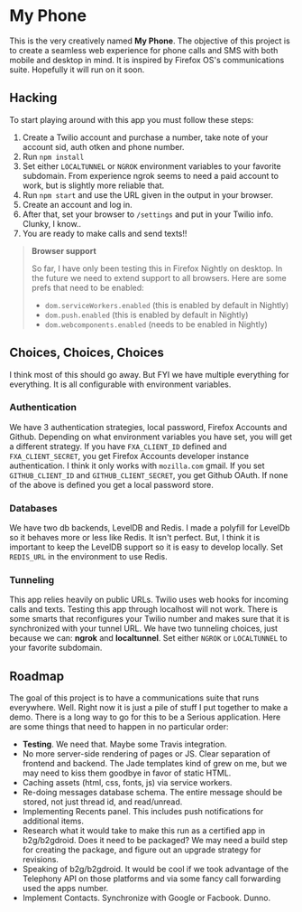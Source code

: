 My Phone
========

This is the very creatively named **My Phone**. The objective of this project is to create a seamless web experience for phone calls and SMS with both mobile and desktop in mind. It is inspired by Firefox OS's communications suite. Hopefully it will run on it soon.

Hacking
-------
To start playing around with this app you must follow these steps:

 1. Create a Twilio account and purchase a number, take note of your account sid, auth otken and phone number.
 1. Run `npm install`
 1. Set either `LOCALTUNNEL` or `NGROK` environment variables to your favorite subdomain. From experience ngrok seems to need a paid account to work, but is slightly more reliable that.
 1. Run `npm start` and use the URL given in the output in your browser.
 1. Create an account and log in.
 1. After that, set your browser to `/settings` and put in your Twilio info. Clunky, I know..
 1. You are ready to make calls and send texts!!

> **Browser support**
> 
> So far, I have only been testing this in Firefox Nightly on desktop. In the future we need to extend support to all browsers. Here are some prefs that need to be enabled:
> 
> - `dom.serviceWorkers.enabled` (this is enabled by default in Nightly)
> - `dom.push.enabled` (this is enabled by default in Nightly)
> - `dom.webcomponents.enabled` (needs to be enabled in Nightly)

Choices, Choices, Choices
-------------------------

I think most of this should go away. But FYI we have multiple everything for everything. It is all configurable with environment variables.

### Authentication

We have 3 authentication strategies, local password, Firefox Accounts and Github. Depending on what environment variables you have set, you will get a different strategy. If you have `FXA_CLIENT_ID` defined and `FXA_CLIENT_SECRET`, you get Firefox Accounts developer instance authentication. I think it only works with `mozilla.com` gmail. If you set `GITHUB_CLIENT_ID` and `GITHUB_CLIENT_SECRET`, you get Github OAuth. If none of the above is defined you get a local password store.

### Databases

We have two db backends, LevelDB and Redis. I made a polyfill for LevelDb so it behaves more or less like Redis. It isn't perfect. But, I think it is important to keep the LevelDB support so it is easy to develop locally. Set `REDIS_URL` in the environment to use Redis.

### Tunneling

This app relies heavily on public URLs. Twilio uses web hooks for incoming calls and texts. Testing this app through localhost will not work. There is some smarts that reconfigures your Twilio number and makes sure that it is synchronized with your tunnel URL. We have two tunneling choices, just because we can: **ngrok** and **localtunnel**.  Set either `NGROK` or `LOCALTUNNEL` to your favorite subdomain.

Roadmap
-------

The goal of this project is to have a communications suite that runs everywhere. Well. Right now it is just a pile of stuff I put together to make a demo. There is a long way to go for this to be a Serious application. Here are some things that need to happen in no particular order:

 - **Testing**. We need that. Maybe some Travis integration.
 - No more server-side rendering of pages or JS. Clear separation of frontend and backend. The Jade templates kind of grew on me, but we may need to kiss them goodbye in favor of static HTML.
 - Caching assets (html, css, fonts, js) via service workers.
 - Re-doing messages database schema. The entire message should be stored, not just thread id, and read/unread.
 - Implementing Recents panel. This includes push notifications for additional items.
 - Research what it would take to make this run as a certified app in b2g/b2gdroid. Does it need to be packaged? We may need a build step for creating the package, and figure out an upgrade strategy for revisions.
 - Speaking of b2g/b2gdroid. It would be cool if we took advantage of the Telephony API on those platforms and via some fancy call forwarding used the apps number.
 - Implement Contacts. Synchronize with Google or Facbook. Dunno.
